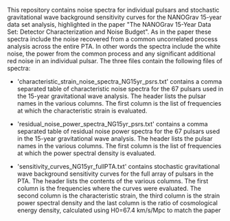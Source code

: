 This repository contains noise spectra for individual pulsars and stochastic gravitational wave background sensitivity curves for the NANOGrav 
15-year data set analysis, highlighted in the paper "The NANOGrav 15-Year Data Set: Detector Characterization and Noise Budget". As in the 
paper these spectra include the noise recovered from a common uncorrelated process analysis across the entire PTA. In other words the spectra 
include the white noise, the power from the common process and any significant additional red noise in an individual pulsar. The three files 
contain the following files of spectra:

* 'characteristic_strain_noise_spectra_NG15yr_psrs.txt' contains a comma separated table of characteristic noise spectra for the 67 pulsars used 
in the 15-year gravitational wave analysis. The header lists the pulsar names in the various columns. The first column is the list of frequencies at 
which the characteristic strain is evaluated.

* 'residual_noise_power_spectra_NG15yr_psrs.txt' contains a comma separated table of residual noise power spectra for the 67 pulsars used in the 15-year gravitational wave analysis. The header lists the pulsar names in the various columns. The first column is the list of 
frequencies at which the power spectral density is evaluated.

* 'sensitivity_curves_NG15yr_fullPTA.txt' contains stochastic gravitational wave background sensitivity curves for the full array of pulsars in 
the PTA. The header lists the contents of the various columns. The first column is the frequencies where the curves were evaluated. The second 
column is the characteristic strain, the third column is the strain power spectral density and the last column is the ratio of cosmological 
energy density, calculated using H0=67.4 km/s/Mpc to match the paper  
